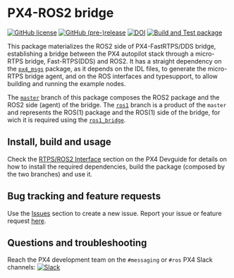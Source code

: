 # PX4-ROS2 bridge

[![GitHub license](https://img.shields.io/github/license/PX4/px4_ros_com.svg)](https://github.com/PX4/px4_ros_com/blob/master/LICENSE) [![GitHub (pre-)release](https://img.shields.io/github/release-pre/PX4/px4_ros_com.svg)](https://github.com/PX4/px4_ros_com/releases/tag/beta) [![DOI](https://zenodo.org/badge/142936318.svg)](https://zenodo.org/badge/latestdoi/142936318) [![Build and Test package](https://github.com/PX4/px4_ros_com/workflows/Build%20and%20Test%20package/badge.svg)](https://github.com/PX4/px4_ros_com/actions)

This package materializes the ROS2 side of PX4-FastRTPS/DDS bridge, establishing a bridge between the PX4 autopilot stack through a micro-RTPS bridge, Fast-RTPS(DDS) and ROS2. It has a straight dependency on the [`px4_msgs`](https://github.com/PX4/px4_msgs) package, as it depends on the IDL files, to generate the micro-RTPS bridge agent, and on the ROS interfaces and typesupport, to allow building and running the example nodes.

The [`master`](https://github.com/PX4/px4_ros_com/tree/master) branch of this package composes the ROS2 package and the ROS2 side (agent) of the bridge. The [`ros1`](https://github.com/PX4/px4_ros_com/tree/ros1) branch is a product of the `master` and represents the ROS(1) package and the ROS(1) side of the bridge, for wich it is required using the [`ros1_bridge`](https://github.com/ros2/ros1_bridge).

## Install, build and usage

Check the [RTPS/ROS2 Interface](https://dev.px4.io/en/middleware/micrortps.html) section on the PX4 Devguide for details on how to install the required dependencies, build the package (composed by the two branches) and use it.

## Bug tracking and feature requests

Use the [Issues](https://github.com/PX4/px4_ros_com/issues) section to create a new issue. Report your issue or feature request [here](https://github.com/PX4/px4_ros_com/issues/new).

## Questions and troubleshooting

Reach the PX4 development team on the `#messaging` or `#ros` PX4 Slack channels:
[![Slack](https://px4-slack.herokuapp.com/badge.svg)](http://slack.px4.io)
